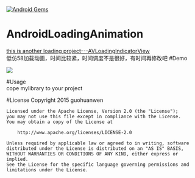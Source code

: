 [![Android Gems](http://www.android-gems.com/badge/guohuanwen/TaiJIView.svg?branch=master)](http://www.android-gems.com/lib/guohuanwen/TaiJIView)

# AndroidLoadingAnimation
[this is another loading project---AVLoadingIndicatorView](AndroidLoadingAnimation)  
低仿58加载动画，时间比较紧，时间调度不是很好，有时间再修改吧
#Demo  

![](https://github.com/guohuanwen/AndroidLoadingAnimation/blob/master/screenshots/taiji1.gif)  


  
#Usage  
cope mylibrary to your project  
  
#License
    Copyright 2015 guohuanwen

    Licensed under the Apache License, Version 2.0 (the "License");
    you may not use this file except in compliance with the License.
    You may obtain a copy of the License at

        http://www.apache.org/licenses/LICENSE-2.0
    
    Unless required by applicable law or agreed to in writing, software
    distributed under the License is distributed on an "AS IS" BASIS,
    WITHOUT WARRANTIES OR CONDITIONS OF ANY KIND, either express or implied.
    See the License for the specific language governing permissions and
    limitations under the License.


